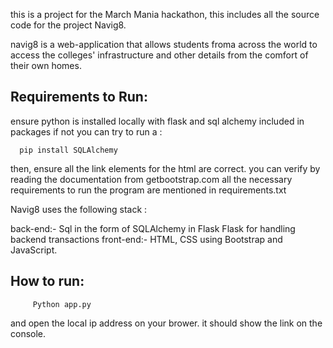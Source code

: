 this is a project for the March Mania hackathon, this includes all the source code for the project Navig8.

navig8 is a web-application that allows students froma across the world to access the colleges' infrastructure and other details from the comfort of their own homes.

## Requirements to Run:
ensure python is installed locally with flask and sql alchemy included in packages
if not you can try to run a :

      pip install SQLAlchemy
then, ensure all the link elements for the html are correct. 
you can verify by reading the documentation from 
    getbootstrap.com
all the necessary requirements to run the program are mentioned in 
     requirements.txt

Navig8 uses the following stack :

  back-end:- Sql in the form of SQLAlchemy in Flask
             Flask for handling backend transactions
  front-end:- HTML, CSS using Bootstrap and JavaScript.

## How to run:
         Python app.py

and open the local ip address on your brower. it should show the link on the console.

